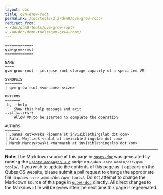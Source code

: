 ```yaml
---
layout: doc
title: qvm-grow-root
permalink: /doc/tools/3.2/dom0/qvm-grow-root/
redirect_from:
- /doc/dom0-tools/qvm-grow-root/
- /en/doc/dom0-tools/qvm-grow-root/
---
```


```
=============
qvm-grow-root
=============

NAME
====
qvm-grow-root - increase root storage capacity of a specified VM

SYNOPSIS
========
| qvm-grow-root <vm-name> <size>

OPTIONS
=======
-h, --help
    Show this help message and exit
--allow-start
    Allow VM to be started to complete the operation

AUTHORS
=======
| Joanna Rutkowska <joanna at invisiblethingslab dot com>
| Rafal Wojtczuk <rafal at invisiblethingslab dot com>
| Marek Marczykowski <marmarek at invisiblethingslab dot com>
```

-----

**Note:** The Markdown source of this page in [`qubes-doc`] was generated by running the [`update-manpages-3-2`] script on `qubes-core-admin/doc/qvm-tools/`.
If you wish to update the contents of this page as it appears on the Qubes OS website, please submit a pull request to change the appropriate file in `qubes-core-admin/doc/qvm-tools/`.
Do not attempt to change the Markdown source of this page in [`qubes-doc`] directly.
All direct changes to the Markdown file will be overwritten the next time this page is regenerated.

[`qubes-doc`]: https://github.com/QubesOS/qubes-doc/
[`update-manpages-3-2`]: https://github.com/QubesOS/qubesos.github.io/blob/master/_utils/update-manpages-3-2

